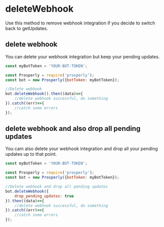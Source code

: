 # deleteWebhook

Use this method to remove webhook integration if you decide to switch back to getUpdates.

## delete webhook

You can delete your webhook integration but keep your pending updates.
```javascript
const myBotToken = 'YOUR-BOT-TOKEN';

const Prosperly = require('prosperly');
const bot = new Prosperly({botToken: myBotToken});

//Delete webhook
bot.deleteWebhook().then((data)=>{
    //delete webhook successful, do something
}).catch((err)=>{
    //catch some errors
});
```

## delete webhook and also drop all pending updates

You cam also delete your webhook integration and drop all your pending updates up to that point.
```javascript
const myBotToken = 'YOUR-BOT-TOKEN';

const Prosperly = require('prosperly');
const bot = new Prosperly({botToken: myBotToken});

//Delete webhook and drop all pending updates
bot.deleteWebhook({
    drop_pending_updates: true
}).then((data)=>{
    //delete webhook successful, do something
}).catch((err)=>{
    //catch some errors
});

```
